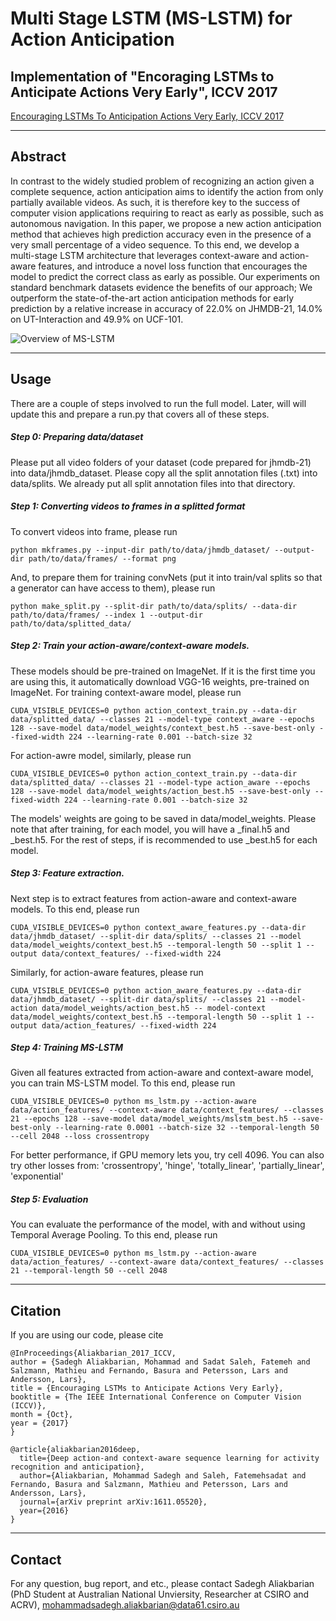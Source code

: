 # Multi Stage LSTM (MS-LSTM) for Action Anticipation

## Implementation of "Encoraging LSTMs to Anticipate Actions Very Early", ICCV 2017 <br/>
[Encouraging LSTMs To Anticipation Actions Very Early, ICCV 2017](http://openaccess.thecvf.com/content_ICCV_2017/papers/Aliakbarian_Encouraging_LSTMs_to_ICCV_2017_paper.pdf)

---
## Abstract
In contrast to the widely studied problem of recognizing an action given a complete sequence, action anticipation aims to identify the action from only partially available videos. As such, it is therefore key to the success of computer vision applications requiring to react as early as possible, such as autonomous navigation. In this paper, we propose a new action anticipation method that achieves high prediction accuracy even in the presence of a very small percentage of a video sequence. To this end, we develop a multi-stage LSTM architecture that leverages context-aware and action-aware features, and introduce a novel loss function that encourages the model to predict the correct class as early as possible. Our experiments on standard benchmark datasets evidence the benefits of our approach; We outperform the state-of-the-art action anticipation methods
for early prediction by a relative increase in accuracy of 22.0% on JHMDB-21, 14.0% on UT-Interaction and 49.9% on UCF-101.

![Overview of MS-LSTM](MS_LSTM_Overview.png)

---

## Usage
There are a couple of steps involved to run the full model. Later, will will update this and prepare a run.py that covers all of these steps.

##### Step 0: Preparing data/dataset
Please put all video folders of your dataset (code prepared for jhmdb-21) into data/jhmdb_dataset. Please copy all the split annotation files (.txt) into data/splits. We already put all split annotation files into that directory.

##### Step 1: Converting videos to frames in a splitted format
To convert videos into frame, please run
```
python mkframes.py --input-dir path/to/data/jhmdb_dataset/ --output-dir path/to/data/frames/ --format png
```

And, to prepare them for training convNets (put it into train/val splits so that a generator can have access to them), please run
```
python make_split.py --split-dir path/to/data/splits/ --data-dir path/to/data/frames/ --index 1 --output-dir path/to/data/splitted_data/
```

##### Step 2: Train your action-aware/context-aware models.
These models should be pre-trained on ImageNet. If it is the first time you are using this, it automatically download VGG-16 weights, pre-trained on ImageNet. For training context-aware model, please run
```
CUDA_VISIBLE_DEVICES=0 python action_context_train.py --data-dir data/splitted_data/ --classes 21 --model-type context_aware --epochs 128 --save-model data/model_weights/context_best.h5 --save-best-only --fixed-width 224 --learning-rate 0.001 --batch-size 32
```
For action-awre model, similarly, please run
```
CUDA_VISIBLE_DEVICES=0 python action_context_train.py --data-dir data/splitted_data/ --classes 21 --model-type action_aware --epochs 128 --save-model data/model_weights/action_best.h5 --save-best-only --fixed-width 224 --learning-rate 0.001 --batch-size 32
```
The models' weights are going to be saved in data/model_weights. Please note that after training, for each model, you will have a <model>_final.h5 and <model>_best.h5. For the rest of steps, if is recommended to use <model>_best.h5 for each model.


##### Step 3: Feature extraction.
Next step is to extract features from action-aware and context-aware models. To this end, please run
```
CUDA_VISIBLE_DEVICES=0 python context_aware_features.py --data-dir data/jhmdb_dataset/ --split-dir data/splits/ --classes 21 --model data/model_weights/context_best.h5 --temporal-length 50 --split 1 --output data/context_features/ --fixed-width 224
```
Similarly, for action-aware features, please run
```
CUDA_VISIBLE_DEVICES=0 python action_aware_features.py --data-dir data/jhmdb_dataset/ --split-dir data/splits/ --classes 21 --model-action data/model_weights/action_best.h5 -- model-context data/model_weights/context_best.h5 --temporal-length 50 --split 1 --output data/action_features/ --fixed-width 224
```

##### Step 4: Training MS-LSTM
Given all features extracted from action-aware and context-aware model, you can train MS-LSTM model. To this end, please run
```
CUDA_VISIBLE_DEVICES=0 python ms_lstm.py --action-aware data/action_features/ --context-aware data/context_features/ --classes 21 --epochs 128 --save-model data/model_weights/mslstm_best.h5 --save-best-only --learning-rate 0.0001 --batch-size 32 --temporal-length 50 --cell 2048 --loss crossentropy
```
For better performance, if GPU memory lets you, try cell 4096. You can also try other losses from:
'crossentropy', 'hinge', 'totally_linear', 'partially_linear', 'exponential'


##### Step 5: Evaluation
You can evaluate the performance of the model,  with and without using Temporal Average Pooling. To this end, please run
```
CUDA_VISIBLE_DEVICES=0 python ms_lstm.py --action-aware data/action_features/ --context-aware data/context_features/ --classes 21 --temporal-length 50 --cell 2048
```


---
## Citation
If you are using our code, please cite
```
@InProceedings{Aliakbarian_2017_ICCV,
author = {Sadegh Aliakbarian, Mohammad and Sadat Saleh, Fatemeh and Salzmann, Mathieu and Fernando, Basura and Petersson, Lars and Andersson, Lars},
title = {Encouraging LSTMs to Anticipate Actions Very Early},
booktitle = {The IEEE International Conference on Computer Vision (ICCV)},
month = {Oct},
year = {2017}
} 

@article{aliakbarian2016deep,
  title={Deep action-and context-aware sequence learning for activity recognition and anticipation},
  author={Aliakbarian, Mohammad Sadegh and Saleh, Fatemehsadat and Fernando, Basura and Salzmann, Mathieu and Petersson, Lars and Andersson, Lars},
  journal={arXiv preprint arXiv:1611.05520},
  year={2016}
}
```


---
## Contact
For any question, bug report, and etc., please contact Sadegh Aliakbarian (PhD Student at Australian National Unviersity, Researcher at CSIRO and ACRV), mohammadsadegh.aliakbarian@data61.csiro.au 
